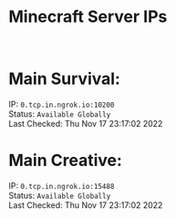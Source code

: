 
# Minecraft Server IPs

</br><h1>Main Survival:</h1>IP: `0.tcp.in.ngrok.io:10200` </br> Status: `Available Globally` </br> Last Checked: Thu Nov 17 23:17:02 2022
</br><h1>Main Creative:</h1>IP: `0.tcp.in.ngrok.io:15488` </br> Status: `Available Globally` </br> Last Checked: Thu Nov 17 23:17:02 2022
